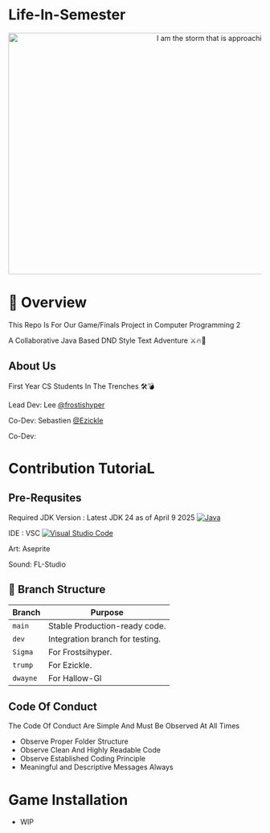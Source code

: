 # Life-In-Semester

<p align="center">
  <img src="https://64.media.tumblr.com/41cdf1a994113bdc907f8847c152f9b0/c9da3b01278a44f9-95/s500x750/19314523ba3adb9eff40320ba5cc042656b0f710.gif" 
       alt="I am the storm that is approaching"
       width="800"
       height="480">
</p>

# 📖 Overview

This Repo Is For Our Game/Finals Project in Computer Programming 2

A Collaborative Java Based DND Style Text Adventure ⚔️🔥🐉


## About Us

First Year CS Students In The Trenches 🛠️💣

Lead Dev: Lee [@frostishyper](https://github.com/frostishyper)

Co-Dev: Sebastien [@Ezickle](https://github.com/Ezickl3)

Co-Dev:



# Contribution TutoriaL

## Pre-Requsites
Required JDK Version : Latest JDK 24 as of April 9 2025 [![Java](https://img.shields.io/badge/Java-%23ED8B00.svg?logo=openjdk&logoColor=white)](#)

IDE : VSC  [![Visual Studio Code](https://custom-icon-badges.demolab.com/badge/Visual%20Studio%20Code-0078d7.svg?logo=vsc&logoColor=white)](#)

Art: Aseprite

Sound: FL-Studio 

## 🚀 Branch Structure
| Branch        | Purpose                             |
|--------------|-------------------------------------|
| `main`       | Stable Production-ready code.      |
| `dev`        | Integration branch for testing.    |
| `Sigma`  | For Frostsihyper.     |
| `trump`  | For Ezickle.     |
| `dwayne`  | For Hallow-Gl     |

## Code Of Conduct

The Code Of Conduct Are Simple And Must Be Observed At All Times

- Observe Proper Folder Structure
- Observe Clean And Highly Readable Code
- Observe Established Coding Principle
- Meaningful and Descriptive Messages Always



# Game Installation

- WIP
